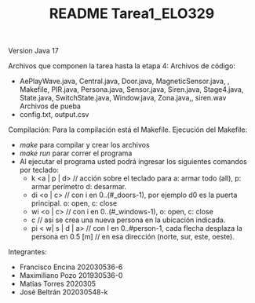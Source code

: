  
 <h1 align="center"><b> README Tarea1_ELO329  </b></h1>
<br>

Version Java 17

Archivos que componen la tarea hasta la etapa 4:
 Archivos de código:
- AePlayWave.java, Central.java, Door.java, MagneticSensor.java, , Makefile, PIR.java, Persona.java, Sensor.java, Siren.java, Stage4.java, State.java, SwitchState.java, Window.java, Zona.java,, siren.wav
 Archivos de pueba
- config.txt, output.csv

Compilación:
 Para la compilación está el Makefile.
 Ejecución del Makefile:
  - *make* para compilar y crear los archivos
  - *make run* parar correr el programa
  - Al ejecutar el programa usted podrá ingresar los siguientes comandos por teclado:
    - k <a | p | d> // acción sobre el teclado para a: armar todo (all), p: armar perímetro d: desarmar.
    - di <o | c> // con i en 0..(#_doors-1), por ejemplo d0 es la puerta principal. o: open, c: close
    - wi <o | c> // con i en 0..(#_windows-1), o: open, c: close
    - c <x> <y> // así se crea una nueva persona en la ubicación indicada.
    - pi < w| s | d | a> // con I en 0..#person-1, cada flecha desplaza la persona en 0.5 [m] // en esa dirección (norte, sur, este, oeste).

 


Integrantes:
- Francisco Encina 202030536-6
- Maximiliano Pozo 201930536-0
- Matías Torres 2020305
- José Beltrán 202030548-k



